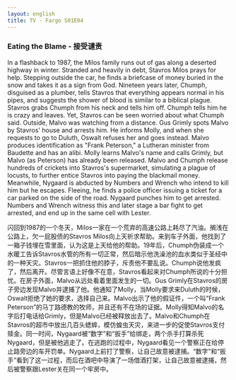 ```yaml
---
layout: english
title: TV - Fargo S01E04
---
```


<h3>Eating the Blame - 接受谴责</h3>
<p>In a flashback to 1987, the Milos family runs out of gas along a deserted highway in winter. Stranded and heavily in debt, Stavros Milos prays for help. Stepping outside the car, he finds a briefcase of money buried in the snow and takes it as a sign from God. Nineteen years later, Chumph, disguised as a plumber, tells Stavros that everything appears normal in his pipes, and suggests the shower of blood is similar to a biblical plague. Stavros grabs Chumph from his neck and tells him off. Chumph tells him he is crazy and leaves. Yet, Stavros can be seen worried about what Chumph said. Outside, Malvo was watching from a distance. Gus Grimly spots Malvo by Stavros' house and arrests him. He informs Molly, and when she requests to go to Duluth, Oswalt refuses her and goes instead. Malvo produces identification as "Frank Peterson," a Lutheran minister from Baudette and has an alibi. Molly learns Malvo's name and calls Grimly, but Malvo (as Peterson) has already been released. Malvo and Chumph release hundreds of crickets into Stavros's supermarket, simulating a plague of locusts, to further entice Stavros into paying the blackmail money. Meanwhile, Nygaard is abducted by Numbers and Wrench who intend to kill him but he escapes. Fleeing, he finds a police officer issuing a ticket for a car parked on the side of the road. Nygaard punches him to get arrested. Numbers and Wrench witness this and later stage a bar fight to get arrested, and end up in the same cell with Lester.</p>

<div>闪回到1987的一个冬天，Milos一家在一个荒弃的高速公路上耗尽了汽油。搁浅在公路上，欠一屁股债的Stavros Milos向上天祈求帮助。来到车子外面，他找到了一箱子钱埋在雪里面，认为这是上天给他的帮助。19年后，Chumph伪装成一个水暖工告诉Stavros水管的所有一切正常，然后暗示他洗澡池的血水类似于圣经中的一种天灾。Stavros一把抓住他的脖子，斥责他不要乱说。Chumph说他发疯了，然后离开。尽管言语上好像不在意，Stavros看起来对Chumph所说的十分担忧。在房子外面，Malvo从远处看着里面发生的一切。Gus Grimly在Stavros的房子旁边发现Malvo并逮捕了他。他通知了Molly，当Molly要求来Duluth的时候，Oswalt拒绝了她的要求，选择自己来。Malvo出示了他的假证件，一个叫“Frank Peterson”的马丁路德教的牧师，并且还有不在场的证据。Molly得知Malvo的名字后打电话给Grimly，但是Malvo已经被释放出去了。Malvo和Chumph在Stavros的超市中放出几百头蟋蟀，模仿蝗虫天灾，来进一步的促使Stavros支付赎金。同一时间，Nygaard被“数字”和“扳手”给绑走，两个杀手打算杀死Nygaard，但是被他逃走了。在逃跑的过程中，Nygaard看见一个警察正在给停止路旁边的车开罚单。Nygaard上前打了警察，让自己故意被逮捕。“数字”和“扳手”看到了这一过程，而后在酒吧中导演了一场借酒打架，让自己故意被逮捕，然后被警察跟Lester关在同一个牢房中。</div>

<script>
var note = {};
note["status"] = "{{ page.title }}";
note[1] = {};
note[1]['structure'] = {
	'1-5':'副词短语',
	'7-9':'S',
	'10-11':'V短语',
	'12-19':'三个副词短语',
	'20-24':'who is 的简化形容词从句',
	'25-26':'S',
	'27':'V',
	'28-29':'副词短语',
	'30-33':'after he step 的简化副词短语',
	'34-37':'SVO',
	'38-43':'副词短语',
	'44':'FANBOYS的A连接句子',
	'45-46':'VO',
	'47-51':'副词短语',
	'52-54':'副词短语',
	'55':'S',
	'56-59':'who is 的简化形容词从句',
	'60-61':'VO',
	'62-65':'名词从句',
	'66-68':'副词短语',
	'69-70':'FANBOYS的A连接句子，紧跟名词从句 suggest that',
	'71-75':'SV-linking',
	'76-80':'形容词短语',
	'81-90':'FANBOYS的A连接句子',
	'91-93':'SV',
	'94-97':'名词从句',
	'97-98':'FANBOYS的A连接句子',
	'99':'FANBOYS的Y连接句子',
	'100-103':'SVC',
	'104-108':'that he is worried 简化名词从句中含名词从句',
	'109':'副词',
	'110-112':'SVC',
	'113-115':'副词短语',
	'116-119':'SVO',
	'120-122':'副词短语',
	'123-125':'FANBOYS的A连接句子',
	'126-128':'SVO',
	'129':'FANBOYS的A连接句子',
	'130-132':'副词从句',
	'133-136':'不定词短语-名词',
	'137-142':'FANBOYS的A连接句子',
	'143-145':'SVO',
	'146-148':'副词短语',
	'149-153':'who is 的简化形容词从句, 同位语',
	'154-157':'FANBOYS的A连接句子',
	'158-164':'FANBOYS的A连接句子',
	'165-172':'FANBOYS的B连接句子',
	'173-179':'SVO',
	'180-182':'副词短语',
	'183-187':'which simulates 的简化形容词从句',
	'188-191':'in order that it is to further entice 的简化副词从句',
	'192-196':'副词短语',
	'197':'副词',
	'198-200':'SVC',
	'201-204':'副词短语',
	'205-209':'形容词从句',
	'210-212':'FANBOYS的B连接句子',
	'213':'while he is fleeing 的简化副词从句',
	'214-218':'SVO',
	'219-221':'who is issuing的简化形容词从句',
	'222-224':'副词短语',
	'225-231':'which is parked的简化形容词从句',
	'232-234':'SVO',
	'235-237':'so that he is to get arrested 的简化副词从句',
	'238-248':'FANBOYS的A连接句子',
	'245-251':'so that they are to get arrested 的简化副词从句',
	'252-260':'FANBOYS的A连接句子',
}
note[1]['pos'] = {
	'4-5':'副词短语的副词短语',
}